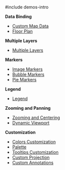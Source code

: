 #include demos-intro

**Data Binding**

- [Custom Map Data](https://js.devexpress.com/Demos/WidgetsGallery/Demo/VectorMap/CustomMapData/)
- [Floor Plan](https://js.devexpress.com/Demos/WidgetsGallery/Demo/VectorMap/FloorPlan/)

**Multiple Layers**

- [Multiple Layers](https://js.devexpress.com/Demos/WidgetsGallery/Demo/VectorMap/MultipleLayers/)

**Markers**

- [Image Markers](https://js.devexpress.com/Demos/WidgetsGallery/Demo/VectorMap/ImageMarkers/)
- [Bubble Markers](https://js.devexpress.com/Demos/WidgetsGallery/Demo/VectorMap/BubbleMarkers/)
- [Pie Markers](https://js.devexpress.com/Demos/WidgetsGallery/Demo/VectorMap/PieMarkers/)

**Legend**

- [Legend](https://js.devexpress.com/Demos/WidgetsGallery/Demo/VectorMap/AreaWithLabelsAndTwoLegends/)

**Zooming and Panning**

- [Zooming and Centering](https://js.devexpress.com/Demos/WidgetsGallery/Demo/VectorMap/ZoomingAndCentering/)
- [Dynamic Viewport](https://js.devexpress.com/Demos/WidgetsGallery/Demo/VectorMap/DynamicViewport/)

**Customization**

- [Colors Customization](https://js.devexpress.com/Demos/WidgetsGallery/Demo/VectorMap/ColorsCustomization/)
- [Palette](https://js.devexpress.com/Demos/WidgetsGallery/Demo/VectorMap/Palette/)
- [Tooltips Customization](https://js.devexpress.com/Demos/WidgetsGallery/Demo/VectorMap/TooltipsCustomization/)
- [Custom Projection](https://js.devexpress.com/Demos/WidgetsGallery/Demo/VectorMap/CustomProjection/)
- [Custom Annotations](https://js.devexpress.com/Demos/WidgetsGallery/Demo/VectorMap/CustomAnnotations/)
